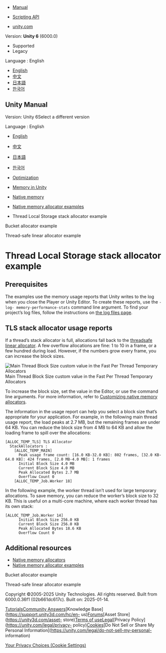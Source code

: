 [](https://docs.unity3d.com)

  * [Manual](../Manual/index.html)
  * [Scripting API](../ScriptReference/index.html)

  * [unity.com](https://unity.com/)

Version: **Unity 6** (6000.0)

  * Supported
  * Legacy

Language : English

  * [English](/Manual/performance-tls-stack-allocator.html)
  * [中文](/cn/current/Manual/performance-tls-stack-allocator.html)
  * [日本語](/ja/current/Manual/performance-tls-stack-allocator.html)
  * [한국어](/kr/current/Manual/performance-tls-stack-allocator.html)

[](https://docs.unity3d.com)

## Unity Manual

Version: Unity 6Select a different version

Language : English

  * [English](/Manual/performance-tls-stack-allocator.html)
  * [中文](/cn/current/Manual/performance-tls-stack-allocator.html)
  * [日本語](/ja/current/Manual/performance-tls-stack-allocator.html)
  * [한국어](/kr/current/Manual/performance-tls-stack-allocator.html)

  * [Optimization](analysis.html)
  * [Memory in Unity](performance-memory.html)
  * [Native memory](performance-native-memory.html)
  * [Native memory allocator examples](performance-native-memory-allocator-examples.html)
  * Thread Local Storage stack allocator example

[](performance-bucket-allocator.html)

Bucket allocator example

[](performance-threadsafe-linear-allocator.html)

Thread-safe linear allocator example

# Thread Local Storage stack allocator example

## Prerequisites

The examples use the memory usage reports that Unity writes to the log when
you close the Player or Unity Editor. To create these reports, use the `-log-
memory-performance-stats` command line argument. To find your project’s log
files, follow the instructions on [the log files page](log-files.html).

## TLS stack allocator usage reports

If a thread’s stack allocator is full, allocations fall back to the
[threadsafe linear allocator](performance-threadsafe-linear-allocator.html). A
few overflow allocations are fine: 1 to 10 in a frame, or a few hundred during
load. However, if the numbers grow every frame, you can increase the block
sizes.

![Main Thread Block Size custom value in the Fast Per Thread Temporary
Allocators](../uploads/Main/Per_Thread.png) Main Thread Block Size custom
value in the Fast Per Thread Temporary Allocators

To increase the block size, set the value in the Editor, or use the command
line arguments. For more information, refer to [Customizing native memory
allocators](memory-allocator-customization.html).

The information in the usage report can help you select a block size that’s
appropriate for your application. For example, in the following main thread
usage report, the load peaks at 2.7 MB, but the remaining frames are under 64
KB. You can reduce the block size from 4 MB to 64 KB and allow the loading
frame to spill over the allocations:

    
    
    [ALLOC_TEMP_TLS] TLS Allocator
      StackAllocators :
        [ALLOC_TEMP_MAIN]
          Peak usage frame count: [16.0 KB-32.0 KB]: 802 frames, [32.0 KB-64.0 KB]: 424 frames, [2.0 MB-4.0 MB]: 1 frames
          Initial Block Size 4.0 MB
          Current Block Size 4.0 MB
          Peak Allocated Bytes 2.7 MB
          Overflow Count 0
        [ALLOC_TEMP_Job.Worker 18]
    

In the following example, the worker thread isn’t used for large temporary
allocations. To save memory, you can reduce the worker’s block size to 32 KB.
This is useful on a multi-core machine, where each worker thread has its own
stack:

    
    
    [ALLOC_TEMP_Job.Worker 14]
          Initial Block Size 256.0 KB
          Current Block Size 256.0 KB
          Peak Allocated Bytes 18.6 KB
          Overflow Count 0
    

## Additional resources

  * [Native memory allocators](performance-native-allocators.html)
  * [Native memory allocator examples](performance-native-memory-allocator-examples.html)

[](performance-bucket-allocator.html)

Bucket allocator example

[](performance-threadsafe-linear-allocator.html)

Thread-safe linear allocator example

Copyright ©2005-2025 Unity Technologies. All rights reserved. Built from
6000.0.36f1 (02b661dc617c). Built on: 2025-01-14.

[Tutorials](https://learn.unity.com/)[Community
Answers](https://answers.unity3d.com)[Knowledge
Base](https://support.unity3d.com/hc/en-
us)[Forums](https://forum.unity3d.com)[Asset Store](https://unity3d.com/asset-
store)[Terms of
use](https://docs.unity3d.com/Manual/TermsOfUse.html)[Legal](https://unity.com/legal)[Privacy
Policy](https://unity.com/legal/privacy-
policy)[Cookies](https://unity.com/legal/cookie-policy)[Do Not Sell or Share
My Personal Information](https://unity.com/legal/do-not-sell-my-personal-
information)

[Your Privacy Choices (Cookie Settings)](javascript:void\(0\);)

